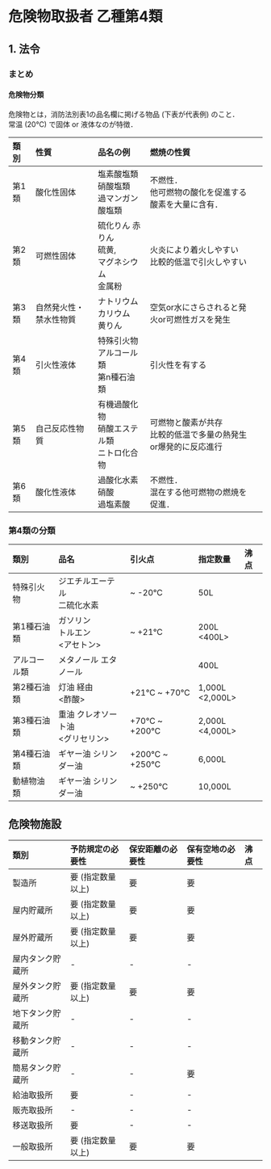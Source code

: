 # 危険物取扱者 乙種第4類

## 1. 法令

### まとめ

#### 危険物分類

危険物とは，消防法別表1の品名欄に掲げる物品 (下表が代表例) のこと．  
常温 (20℃) で固体 or 液体なのが特徴．

|類別|性質|品名の例|燃焼の性質||
|:--|:--|:--|:--|:--|
|第1類|酸化性固体|塩素酸塩類<br>硝酸塩類<br>過マンガン酸塩類|不燃性．<br>他可燃物の酸化を促進する酸素を大量に含有．||
|第2類|可燃性固体|硫化りん 赤りん<br>硫黄,<br>マグネシウム<br>金属粉|火炎により着火しやすい<br>比較的低温で引火しやすい||
|第3類|自然発火性・禁水性物質|ナトリウム カリウム<br>黄りん|空気or水にさらされると発火or可燃性ガスを発生||
|第4類|引火性液体|特殊引火物<br>アルコール類<br>第n種石油類|引火性を有する||
|第5類|自己反応性物質|有機過酸化物<br>硝酸エステル類<br>ニトロ化合物|可燃物と酸素が共存<br>比較的低温で多量の熱発生or爆発的に反応進行||
|第6類|酸化性液体|過酸化水素<br>硝酸<br>過塩素酸|不燃性．<br>混在する他可燃物の燃焼を促進．||

### 第4類の分類

|類別|品名|引火点|指定数量|沸点|
|:--|:--|:--|:--|:--|
|特殊引火物|ジエチルエーテル<br>二硫化水素|~ -20℃|50L||
|第1種石油類|ガソリン<br>トルエン<br><アセトン>|~ +21℃|200L<br><400L>||
|アルコール類|メタノール エタノール||400L||
|第2種石油類|灯油 経由<br><酢酸>|+21℃ ~ +70℃|1,000L<br><2,000L>||
|第3種石油類|重油 クレオソート油<br><グリセリン>|+70℃ ~ +200℃|2,000L<br><4,000L>||
|第4種石油類|ギヤー油 シリンダー油|+200℃ ~ +250℃|6,000L||
|動植物油類|ギヤー油 シリンダー油|~ +250℃|10,000L||

## 危険物施設

|類別|予防規定の必要性|保安距離の必要性|保有空地の必要性|沸点|
|:--|:--|:--|:--|:--|
|製造所|要 (指定数量以上)|要|要||
|屋内貯蔵所|要 (指定数量以上)|要|要||
|屋外貯蔵所|要 (指定数量以上)|要|要||
|屋内タンク貯蔵所|-|-|-||
|屋外タンク貯蔵所|要 (指定数量以上)|要|要||
|地下タンク貯蔵所|-|-|-||
|移動タンク貯蔵所|-|-|-||
|簡易タンク貯蔵所|-|-|要||
|給油取扱所|要|-|-||
|販売取扱所|-|-|-||
|移送取扱所|要|-|-||
|一般取扱所|要 (指定数量以上)|要|要||